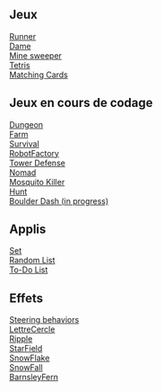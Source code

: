 <html>
  <head>
    <meta charset="utf-8"/>
  </head>
  <body>
    <h2>Jeux</h2>
    <a href="./Runner">Runner</a>
    <br>
    <a href="./Dame/">Dame</a>
    <br>
    <a href="./MineSweeper">Mine sweeper</a>
    <br>
    <a href="./Tetris">Tetris</a>
    <br>
    <a href="./MatchingCard">Matching Cards</a>
    <h2>Jeux en cours de codage</h2>
    <a href="./Dungeon">Dungeon</a>
    <br>
    <a href="./Farm">Farm</a>
    <br>
    <a href="./Survival/">Survival</a>
    <br>
    <a href="./RobotFactory/">RobotFactory</a>
    <br>
    <a href="./TowerDefense">Tower Defense</a>
    <br>
    <a href="./Nomad">Nomad</a>
    <br>
    <a href="./Mosquito">Mosquito Killer</a>
    <br>
    <a href="./Hunt">Hunt</a>
    <br>
    <a href="./BoulderDash">Boulder Dash (in progress)</a>
    <h2>Applis</h2>
    <a href="./Set">Set</a>
    <br>
    <a href="./RandomList">Random List</a>
    <br>
    <a href="./ToDoList">To-Do List</a>
    <h2>Effets</h2>
    <a href="./Steering/">Steering behaviors</a>
    <br>
    <a href="./LettreCercle/">LettreCercle</a>
    <br>
    <a href="./Ripple/">Ripple</a>
    <br>
    <a href="./StarField/">StarField</a>
    <br>
    <a href="./SnowFlake/">SnowFlake</a>
    <br>
    <a href="./SnowFall/">SnowFall</a>
    <br>
    <!-- <a href="./FractalTree/">FractalTree</a>
    <br>-->
    <a href="./BarnsleyFern/">BarnsleyFern</a>
  </body>
</html>
